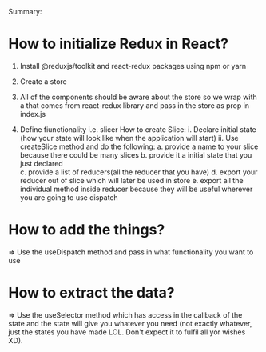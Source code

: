 Summary:

# How to initialize Redux in React?

1. Install @reduxjs/toolkit and react-redux packages using npm or yarn

2. Create a store

3. All of the components should be aware about the store so we wrap <App /> with a <Provider> that comes from react-redux library and pass in the store as prop in index.js

4. Define fiunctionality i.e. slicer
   How to create Slice:
   i. Declare initial state (how your state will look like when the application will start)
   ii. Use createSlice method and do the following:
   a. provide a name to your slice because there could be many slices
   b. provide it a initial state that you just declared  
    c. provide a list of reducers(all the reducer that you have)
   d. export your reducer out of slice which will later be used in store
   e. export all the individual method inside reducer because they will be useful wherever you are going to use dispatch

# How to add the things?

=> Use the useDispatch method and pass in what functionality you want to use

# How to extract the data?

=> Use the useSelector method which has access in the callback of the state and the state will give you whatever you need (not exactly whatever, just the states you have made LOL. Don't expect it to fulfil all yor wishes XD).
